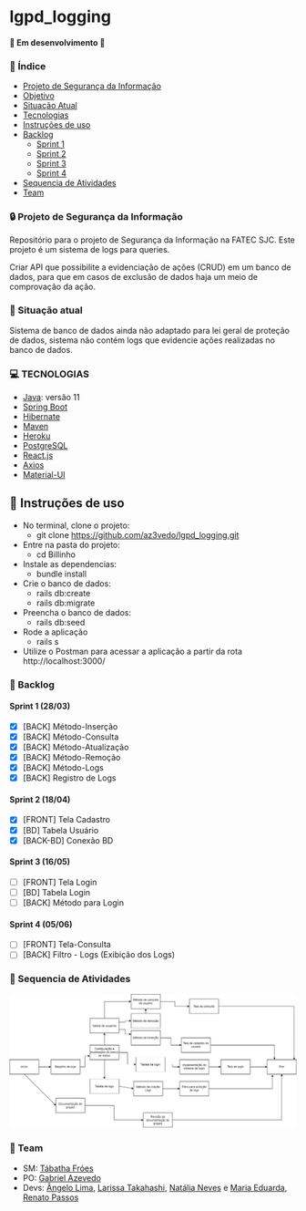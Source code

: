 # lgpd_logging

 
#### 🚧  Em desenvolvimento  🚧


### :checkered_flag: Índice 

<!--ts-->
   * [Projeto de Segurança da Informação](#projeto)
   * [Objetivo](#objetivo)
   * [Situação Atual](#situação)
   * [Tecnologias](#tecnologias)
   * [Instruções de uso](#instruções)
   * [Backlog](#backlog)
      * [Sprint 1](#sprint-1)
      * [Sprint 2](#sprint-2)
      * [Sprint 3](#sprint-3)
      * [Sprint 4](#sprint-4)
   * [Sequencia de Atividades](#sequencia)
   * [Team](#team)
<!--te-->


### :lock: Projeto de Segurança da Informação <a name="projeto"></a>
Repositório para o projeto de Segurança da Informação na FATEC SJC.
Este projeto é um sistema de logs para queries.
 
Criar API que possibilite a evidenciação de ações (CRUD) em um banco de dados, para que em casos de exclusão de dados haja um meio de comprovação da ação.

### :triangular_flag_on_post: Situação atual <a name="objetivo"></a>
Sistema de banco de dados ainda não adaptado para lei geral de proteção de dados, sistema não contém logs que evidencie ações realizadas no banco de dados.

### :computer: TECNOLOGIAS <a name="tecnologias"></a>
- [Java](https://docs.oracle.com/en/java/javase/11/): versão 11
- [Spring Boot](https://docs.spring.io/spring-boot/docs/current/reference/htmlsingle/)
- [Hibernate](https://hibernate.org/orm/documentation/5.4/)
- [Maven](https://maven.apache.org/guides/)
- [Heroku](https://devcenter.heroku.com/categories/reference)
- [PostgreSQL](https://www.postgresql.org/docs/)
- [React.js](https://pt-br.reactjs.org/docs/react-api.html)
- [Axios](https://github.com/axios/axios)
- [Material-UI](https://material-ui.com/pt/)

## :rocket: Instruções de uso <a name="instruções"></a>
- No terminal, clone o projeto:
    - git clone https://github.com/az3vedo/lgpd_logging.git
- Entre na pasta do projeto:
    - cd Billinho
- Instale as dependencias: 
    - bundle install
- Crie o banco de dados:
    - rails db:create
    - rails db:migrate
- Preencha o banco de dados:
    - rails db:seed
- Rode a aplicação
    - rails s
- Utilize o Postman para acessar a aplicação a partir da rota http://localhost:3000/

### :bookmark_tabs: Backlog <a name="backlog"></a>

#### Sprint 1 (28/03) <a name="sprint-1"></a>

* [x] [BACK] Método-Inserção
* [x] [BACK] Método-Consulta
* [x] [BACK] Método-Atualização
* [x] [BACK] Método-Remoção
* [x] [BACK] Método-Logs
* [x] [BACK] Registro de Logs

#### Sprint 2 (18/04) <a name="sprint-2"></a>

* [x] [FRONT] Tela Cadastro
* [x] [BD] Tabela Usuário
* [x] [BACK-BD] Conexão BD

#### Sprint 3 (16/05) <a name="sprint-3"></a>

* [ ] [FRONT] Tela Login
* [ ] [BD] Tabela Login
* [ ] [BACK] Método para Login

#### Sprint 4 (05/06) <a name="sprint-4"></a>
* [ ] [FRONT] Tela-Consulta
* [ ] [BACK] Filtro - Logs (Exibição dos Logs)

### :date: Sequencia de Atividades <a name="sequencia"></a>
![Sequencia de atividades](https://github.com/az3vedo/lgpd_logging/blob/documentation/Imagens/sequenciaAtividade.png)

### 	:two_women_holding_hands: Team <a name="team"></a>
- SM: [Tábatha Fróes](https://github.com/tabathafroes)
- PO: [Gabriel Azevedo](https://github.com/az3vedo)
- Devs: [Ângelo Lima](https://github.com/angelovlima), [Larissa Takahashi](https://github.com/LarissaMiho), [Natália Neves](https://github.com/natalianeves18) e [Maria Eduarda](https://github.com/Eduarda-Oliveira), [Renato Passos](https://github.com/Renato-Passos)
